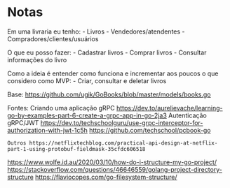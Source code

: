 # Notas

Em uma livraria eu tenho:
    - Livros
    - Vendedores/atendentes
    - Compradores/clientes/usuários

O que eu posso fazer:
    - Cadastrar livros
    - Comprar livros
    - Consultar informações do livro

Como a ideia é entender como funciona e incrementar aos poucos o que considero como MVP:
    - Criar, consultar e deletar livros

Base: https://github.com/ugik/GoBooks/blob/master/models/books.go

Fontes:
    Criando uma aplicação gRPC https://dev.to/aurelievache/learning-go-by-examples-part-6-create-a-grpc-app-in-go-2ja3
    Autenticação gRPC/JWT
        https://dev.to/techschoolguru/use-grpc-interceptor-for-authorization-with-jwt-1c5h
        https://github.com/techschool/pcbook-go

    Outros https://netflixtechblog.com/practical-api-design-at-netflix-part-1-using-protobuf-fieldmask-35cfdc606518


https://www.wolfe.id.au/2020/03/10/how-do-i-structure-my-go-project/
https://stackoverflow.com/questions/46646559/golang-project-directory-structure
https://flaviocopes.com/go-filesystem-structure/
